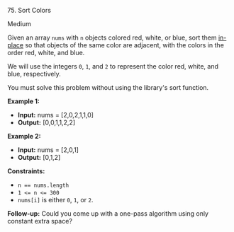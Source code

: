 75\. Sort Colors

Medium

Given an array `nums` with `n` objects colored red, white, or blue, sort them [in-place](https://en.wikipedia.org/wiki/In-place_algorithm) so that objects of the same color are adjacent, with the colors in the order red, white, and blue.

We will use the integers `0`, `1`, and `2` to represent the color red, white, and blue, respectively.

You must solve this problem without using the library's sort function.

**Example 1:**

- **Input:** nums = [2,0,2,1,1,0]
- **Output:** [0,0,1,1,2,2] 

**Example 2:**

- **Input:** nums = [2,0,1]
- **Output:** [0,1,2]

**Constraints:**

- <code>n == nums.length</code>
- <code>1 <= n <= 300</code>
- `nums[i]` is either `0`, `1`, or `2`.

**Follow-up:** Could you come up with a one-pass algorithm using only constant extra space?